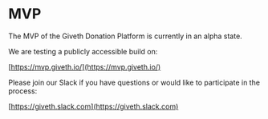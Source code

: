 # MVP

The MVP of the Giveth Donation Platform is currently in an alpha state.

We are testing a publicly accessible build on:

[https://mvp.giveth.io/](https://mvp.giveth.io/)

Please join our Slack if you have questions or would like to participate in the process:

[https://giveth.slack.com](https://giveth.slack.com)
